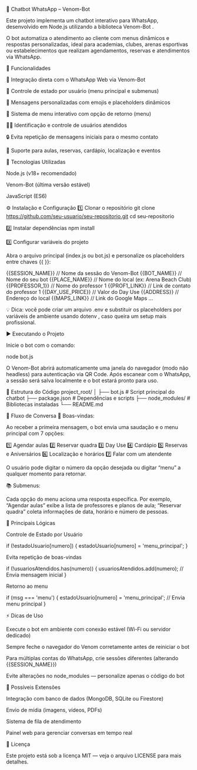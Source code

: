 🤖 Chatbot WhatsApp – Venom-Bot

Este projeto implementa um chatbot interativo para WhatsApp, desenvolvido em Node.js utilizando a biblioteca Venom-Bot
.

O bot automatiza o atendimento ao cliente com menus dinâmicos e respostas personalizadas, ideal para academias, clubes, arenas esportivas ou estabelecimentos que realizam agendamentos, reservas e atendimentos via WhatsApp.

🚀 Funcionalidades

📱 Integração direta com o WhatsApp Web via Venom-Bot

🧠 Controle de estado por usuário (menu principal e submenus)

💬 Mensagens personalizadas com emojis e placeholders dinâmicos

🔁 Sistema de menu interativo com opção de retorno (menu)

🧍‍♂️ Identificação e controle de usuários atendidos

🔒 Evita repetição de mensagens iniciais para o mesmo contato

🧩 Suporte para aulas, reservas, cardápio, localização e eventos

🧰 Tecnologias Utilizadas

Node.js (v18+ recomendado)

Venom-Bot (última versão estável)

JavaScript (ES6)

⚙️ Instalação e Configuração
1️⃣ Clonar o repositório
git clone https://github.com/seu-usuario/seu-repositorio.git
cd seu-repositorio

2️⃣ Instalar dependências
npm install

3️⃣ Configurar variáveis do projeto

Abra o arquivo principal (index.js ou bot.js) e personalize os placeholders entre chaves {{ }}:

{{SESSION_NAME}}        // Nome da sessão do Venom-Bot
{{BOT_NAME}}            // Nome do seu bot
{{PLACE_NAME}}          // Nome do local (ex: Arena Beach Club)
{{PROFESSOR_1}}         // Nome do professor 1
{{PROF1_LINK}}          // Link de contato do professor 1
{{DAY_USE_PRICE}}       // Valor do Day Use
{{ADDRESS}}             // Endereço do local
{{MAPS_LINK}}           // Link do Google Maps
...


💡 Dica: você pode criar um arquivo .env e substituir os placeholders por variáveis de ambiente usando dotenv
, caso queira um setup mais profissional.

▶️ Executando o Projeto

Inicie o bot com o comando:

node bot.js


O Venom-Bot abrirá automaticamente uma janela do navegador (modo não headless) para autenticação via QR Code.
Após escanear com o WhatsApp, a sessão será salva localmente e o bot estará pronto para uso.

🧭 Estrutura do Código
project_root/
│
├── bot.js                # Script principal do chatbot
├── package.json          # Dependências e scripts
├── node_modules/         # Bibliotecas instaladas
└── README.md

💬 Fluxo de Conversa
🏁 Boas-vindas:

Ao receber a primeira mensagem, o bot envia uma saudação e o menu principal com 7 opções:

1️⃣ Agendar aulas
2️⃣ Reservar quadra
3️⃣ Day Use
4️⃣ Cardápio
5️⃣ Reservas e Aniversários
6️⃣ Localização e horários
7️⃣ Falar com um atendente

O usuário pode digitar o número da opção desejada ou digitar “menu” a qualquer momento para retornar.

📚 Submenus:

Cada opção do menu aciona uma resposta específica.
Por exemplo, “Agendar aulas” exibe a lista de professores e planos de aula; “Reservar quadra” coleta informações de data, horário e número de pessoas.

🧩 Principais Lógicas

Controle de Estado por Usuário

if (!estadoUsuario[numero]) {
  estadoUsuario[numero] = 'menu_principal';
}


Evita repetição de boas-vindas

if (!usuariosAtendidos.has(numero)) {
  usuariosAtendidos.add(numero);
  // Envia mensagem inicial
}


Retorno ao menu

if (msg === 'menu') {
  estadoUsuario[numero] = 'menu_principal';
  // Envia menu principal
}

⚡ Dicas de Uso

Execute o bot em ambiente com conexão estável (Wi-Fi ou servidor dedicado)

Sempre feche o navegador do Venom corretamente antes de reiniciar o bot

Para múltiplas contas do WhatsApp, crie sessões diferentes (alterando {{SESSION_NAME}})

Evite alterações no node_modules — personalize apenas o código do bot

🧠 Possíveis Extensões

Integração com banco de dados (MongoDB, SQLite ou Firestore)

Envio de mídia (imagens, vídeos, PDFs)

Sistema de fila de atendimento

Painel web para gerenciar conversas em tempo real

📄 Licença

Este projeto está sob a licença MIT — veja o arquivo LICENSE
 para mais detalhes.
